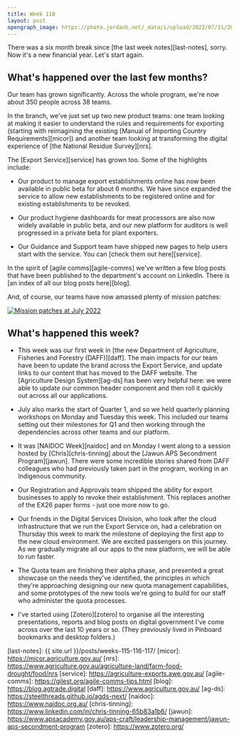 ```yaml
---
title: Week 118
layout: post
opengraph_image: https://photo.jordanh.net/_data/i/upload/2022/07/11/20220711020829-8a29ed63-me.jpg
---
```


There was a six month break since [the last week notes][last-notes], sorry. Now it's a new financial year. Let's start again.

## What's happened over the last few months?

Our team has grown significantly. Across the whole program, we're now about 350 people across 38 teams.

In the branch, we've just set up two new product teams: one team looking at making it easier to understand the rules and requirements for exporting (starting with reimagining the existing [Manual of Importing Country Requirements][micor]) and another team looking at transforming the digital experience of [the National Residue Survey][nrs].

The [Export Service][service] has grown too. Some of the highlights include:

* Our product to manage export establishments online has now been available in public beta for about 6 months. We have since expanded the service to allow new establishments to be registered online and for existing establishments to be revoked.

* Our product hygiene dashboards for meat processors are also now widely available in public beta, and our new platform for auditors is well progressed in a private beta for plant exporters.

* Our Guidance and Support team have shipped new pages to help users start with the service. You can [check them out here][service].

In the spirit of [agile comms][agile-comms] we've written a few blog posts that have been published to the department's account on LinkedIn. There is [an index of all our blog posts here][blog].

And, of course, our teams have now amassed plenty of mission patches:

<a href="https://photo.jordanh.net/picture.php?/282/">
  <img src="https://photo.jordanh.net/_data/i/upload/2022/07/11/20220711020829-8a29ed63-me.jpg" alt="Mission patches at July 2022" style="max-height: 30rem;">
</a>

## What's happened this week?

* This week was our first week in [the new Department of Agriculture, Fisheries and Forestry (DAFF)][daff]. The main impacts for our team have been to update the brand across the Export Service, and update links to our content that has moved to the DAFF website. The [Agriculture Design System][ag-ds] has been very helpful here: we were able to update our common header component and then roll it quickly out across all our applications.

* July also marks the start of Quarter 1, and so we held quarterly planning workshops on Monday and Tuesday this week. This included our teams setting out their milestones for Q1 and then working through the dependencies across other teams and our platform.

* It was [NAIDOC Week][naidoc] and on Monday I went along to a session hosted by [Chris][chris-tinning] about the [Jawun APS Secondment Program][jawun]. There were some incredible stories shared from DAFF colleagues who had previously taken part in the program, working in an Indigenous community.

* Our Registration and Approvals team shipped the ability for export businesses to apply to revoke their establishment. This replaces another of the EX26 paper forms - just one more now to go.

* Our friends in the Digital Services Division, who look after the cloud infrastructure that we run the Export Service on, had a celebration on Thursday this week to mark the milestone of deploying the first app to the new cloud environment. We are excited passengers on this journey. As we gradually migrate all our apps to the new platform, we will be able to run faster.

* The Quota team are finishing their alpha phase, and presented a great showcase on the needs they've identified, the principles in which they're approaching designing our new quota management capabilities, and some prototypes of the new tools we're going to build for our staff who administer the quota processes.

* I've started using [Zotero][zotero] to organise all the interesting presentations, reports and blog posts on digital government I've come across over the last 10 years or so. (They previously lived in Pinboard bookmarks and desktop folders.)


[last-notes]: {{ site.url }}/posts/weeks-115-116-117/
[micor]: https://micor.agriculture.gov.au/
[nrs]: https://www.agriculture.gov.au/agriculture-land/farm-food-drought/food/nrs
[service]: https://agriculture-exports.awe.gov.au/
[agile-comms]: https://gilest.org/agile-comms-tips.html
[blog]: https://blog.agtrade.digital
[daff]: https://www.agriculture.gov.au/
[ag-ds]: https://steelthreads.github.io/agds-next/
[naidoc]: https://www.naidoc.org.au/
[chris-tinning]: https://www.linkedin.com/in/chris-tinning-65b83a1b6/
[jawun]: https://www.apsacademy.gov.au/aps-craft/leadership-management/jawun-aps-secondment-program
[zotero]: https://www.zotero.org/
